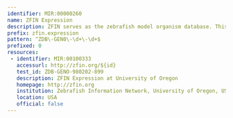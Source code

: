 ```yaml
---
identifier: MIR:00000260
name: ZFIN Expression
description: ZFIN serves as the zebrafish model organism database. This collection references the set of expressed genes for any given genotype.
prefix: zfin.expression
pattern: ^ZDB\-GEN0\-\d+\-\d+$
prefixed: 0
resources:
 - identifier: MIR:00100333
   accessurl: http://zfin.org/${id}
   test_id: ZDB-GENO-980202-899
   description: ZFIN Expression at University of Oregon
   homepage: http://zfin.org
   institution: Zebrafish Information Network, University of Oregon, USA
   location: USA
   official: false
---
```

